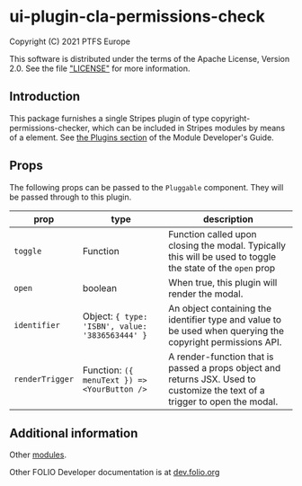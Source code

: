 # ui-plugin-cla-permissions-check

Copyright (C) 2021 PTFS Europe

This software is distributed under the terms of the Apache License, Version 2.0. See the file ["LICENSE"](https://github.com/PTFS-Europe/ui-plugin-cla-permissions-check/blob/master/LICENSE) for more information.

## Introduction

This package furnishes a single Stripes plugin of type copyright-permissions-checker, which can be included in Stripes modules by means of a <Pluggable type="copyright-permissions-checker"> element. See [the Plugins section](https://github.com/folio-org/stripes-core/blob/master/doc/dev-guide.md#plugins) of the Module Developer's Guide.

## Props

The following props can be passed to the `Pluggable` component. They will be passed through to this plugin.

| prop | type | description |
|------|------|-------------|
| `toggle` | Function | Function called upon closing the modal. Typically this will be used to toggle the state of the `open` prop |
| `open` | boolean | When true, this plugin will render the modal. |
| `identifier` | Object: `{ type: 'ISBN', value: '3836563444' }` | An object containing the identifier type and value to be used when querying the copyright permissions API.  |
| `renderTrigger` | Function: `({ menuText }) => <YourButton />` | A render-function that is passed a props object and returns JSX. Used to customize the text of a trigger to open the modal. |

## Additional information

Other [modules](https://dev.folio.org/source-code/#client-side).

Other FOLIO Developer documentation is at [dev.folio.org](https://dev.folio.org/)
